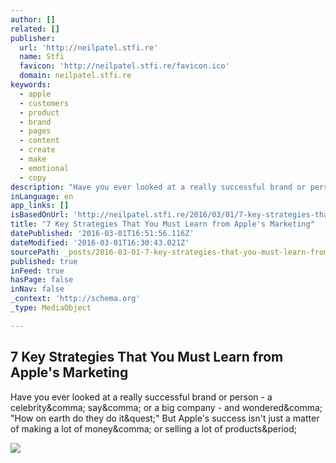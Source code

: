 ```yaml
---
author: []
related: []
publisher:
  url: 'http://neilpatel.stfi.re'
  name: Stfi
  favicon: 'http://neilpatel.stfi.re/favicon.ico'
  domain: neilpatel.stfi.re
keywords:
  - apple
  - customers
  - product
  - brand
  - pages
  - content
  - create
  - make
  - emotional
  - copy
description: "Have you ever looked at a really successful brand or person - a celebrity, say, or a big company - and wondered, \"How on earth do they do it?\" But Apple's success isn't just a matter of making a lot of money, or selling a lot of products."
inLanguage: en
app_links: []
isBasedOnUrl: 'http://neilpatel.stfi.re/2016/03/01/7-key-strategies-that-you-must-learn-from-apples-marketing/?sf=vpardv'
title: "7 Key Strategies That You Must Learn from Apple's Marketing"
datePublished: '2016-03-01T16:51:56.116Z'
dateModified: '2016-03-01T16:30:43.021Z'
sourcePath: _posts/2016-03-01-7-key-strategies-that-you-must-learn-from-apples-marketing.md
published: true
inFeed: true
hasPage: false
inNav: false
_context: 'http://schema.org'
_type: MediaObject

---
```

<article style=""><h1>7 Key Strategies That You Must Learn from Apple's Marketing</h1><p>Have you ever looked at a really successful brand or person - a celebrity&amp;comma; say&amp;comma; or a big company - and wondered&amp;comma; "How on earth do they do it&amp;quest;" But Apple's success isn't just a matter of making a lot of money&amp;comma; or selling a lot of products&amp;period;</p><img src="http://72gpf1za5iq428ekh3r7qjc1.wpengine.netdna-cdn.com/wp-content/uploads/2016/02/image07.jpg" /></article>